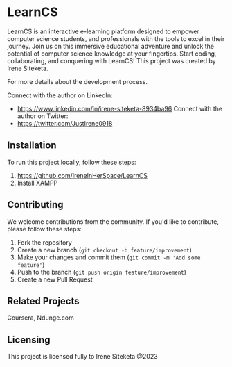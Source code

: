 # LearnCS
LearnCS is an interactive e-learning platform designed to empower computer science students, and professionals with the tools to excel in their journey. Join us on this immersive educational adventure and unlock the potential of computer science knowledge at your fingertips. Start coding, collaborating, and conquering with LearnCS! 
This project was created by Irene Siteketa. 


For more details about the development process. 

Connect with the author on LinkedIn:
- https://www.linkedin.com/in/irene-siteketa-8934ba96
Connect with the author on Twitter:
- https://twitter.com/JustIrene0918

## Installation

To run this project locally, follow these steps:

1. https://github.com/IreneInHerSpace/LearnCS
2. Install XAMPP 
   

## Contributing

We welcome contributions from the community. If you'd like to contribute, please follow these steps:

1. Fork the repository
2. Create a new branch (`git checkout -b feature/improvement`)
3. Make your changes and commit them (`git commit -m 'Add some feature'`)
4. Push to the branch (`git push origin feature/improvement`)
5. Create a new Pull Request

## Related Projects

Coursera, Ndunge.com

## Licensing

This project is licensed fully to Irene Siteketa @2023
